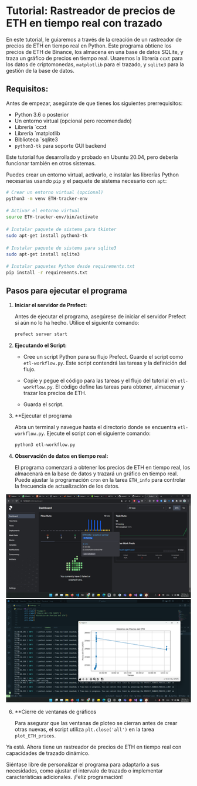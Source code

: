 # **Tutorial: Rastreador de precios de ETH en tiempo real con trazado**

En este tutorial, le guiaremos a través de la creación de un rastreador de precios de ETH en tiempo real en Python. Este programa obtiene los precios de ETH de Binance, los almacena en una base de datos SQLite, y traza un gráfico de precios en tiempo real. Usaremos la librería `ccxt` para los datos de criptomonedas, `matplotlib` para el trazado, y `sqlite3` para la gestión de la base de datos.

## **Requisitos:**

Antes de empezar, asegúrate de que tienes los siguientes prerrequisitos:

- Python 3.6 o posterior
- Un entorno virtual (opcional pero recomendado)
- Librería `ccxt
- Librería `matplotlib
- Biblioteca `sqlite3
- `python3-tk` para soporte GUI backend

Este tutorial fue desarrollado y probado en Ubuntu 20.04, pero debería funcionar también en otros sistemas.

Puedes crear un entorno virtual, activarlo, e instalar las librerías Python necesarias usando `pip` y el paquete de sistema necesario con `apt`:

```bash
# Crear un entorno virtual (opcional)
python3 -m venv ETH-tracker-env

# Activar el entorno virtual
source ETH-tracker-env/bin/activate

# Instalar paquete de sistema para tkinter
sudo apt-get install python3-tk

# Instalar paquete de sistema para sqlite3
sudo apt-get install sqlite3

# Instalar paquetes Python desde requirements.txt
pip install -r requirements.txt
```
## **Pasos para ejecutar el programa**

1. **Iniciar el servidor de Prefect:**

   Antes de ejecutar el programa, asegúrese de iniciar el servidor Prefect si aún no lo ha hecho. Utilice el siguiente comando:

   ```bash
   prefect server start
   ```

2. **Ejecutando el Script:**

   - Cree un script Python para su flujo Prefect. Guarde el script como `etl-workflow.py`. Este script contendrá las tareas y la definición del flujo.

   - Copie y pegue el código para las tareas y el flujo del tutorial en `etl-workflow.py`. El código define las tareas para obtener, almacenar y trazar los precios de ETH.

   - Guarda el script.

3. **Ejecutar el programa

   Abra un terminal y navegue hasta el directorio donde se encuentra `etl-workflow.py`. Ejecute el script con el siguiente comando:

   ```bash
   python3 etl-workflow.py
   ```

4. **Observación de datos en tiempo real:**

   El programa comenzará a obtener los precios de ETH en tiempo real, los almacenará en la base de datos y trazará un gráfico en tiempo real. Puede ajustar la programación `cron` en la tarea `ETH_info` para controlar la frecuencia de actualización de los datos.

![Prefect del panel de control](https://github.com/Yuberley/Fault-Tolerant-Computing/blob/main/course/7_workflow_manager/img/1.png)
![Registros y visualización de gráficos](https://github.com/Yuberley/Fault-Tolerant-Computing/blob/main/course/7_workflow_manager/img/2.png)


6. **Cierre de ventanas de gráficos

   Para asegurar que las ventanas de ploteo se cierran antes de crear otras nuevas, el script utiliza `plt.close('all')` en la tarea `plot_ETH_prices`.

Ya está. Ahora tiene un rastreador de precios de ETH en tiempo real con capacidades de trazado dinámico.

Siéntase libre de personalizar el programa para adaptarlo a sus necesidades, como ajustar el intervalo de trazado o implementar características adicionales. ¡Feliz programación!